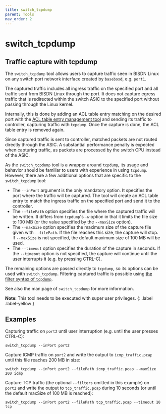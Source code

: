 ```yaml
---
title: switch_tcpdump
parent: Tools
nav_order: 2
---
```


# switch_tcpdump

## Traffic capture with tcpdump

The `switch_tcpdump` tool allows users to capture traffic seen in BISDN Linux
on any switch port network interface created by `baseboxd`, e.g. `port1`.

The captured traffic includes all ingress traffic on the specified port and all
traffic sent from BISDN Linux through the port. It does not capture egress
traffic that is redirected within the switch ASIC to the specified port without
passing through the Linux kernel.

Internally, this is done by adding an ACL table entry matching on the desired
port with the
[ACL table entry management tool](ofdpa_client_tools.md#ACL-table-entry-management)
and sending its traffic to controller, capturing traffic with `tcpdump`. Once
the capture is done, the ACL table entry is removed again.

Since captured traffic is sent to controller, matched packets are not routed
directly through the ASIC. A substantial performance penalty is expected when
capturing traffic, as packets are processed by the switch CPU instead of the
ASIC.

As the `switch_tcpdump` tool is a wrapper around `tcpdump`, its usage and
behavior should be familiar to users with experience in using `tcpdump`.
However, there are a few additional options that are specific to the
`switch_tcpdump` tool:

- The `--inPort` argument is the only mandatory option. It specifies the port
  where the traffic will be captured. The tool will create an ACL table entry
  to match the ingress traffic on the specified port and send it to the
  controller.
- The `--filePath` option specifies the file where the captured traffic will be
  written. It differs from `tcpdump`'s `-w` option  in that it limits the file
  size to 100 MB (or the value specified by the `--maxSize` option).
- The `--maxSize` option specifies the maximum size of the capture file given
  with `--filePath`. If the file reaches this size, the capture will stop. If
  `--maxSize` is not specified, the default maximum size of 100 MB will be
  used.
- The `--timeout` option specifies the duration of the capture in seconds. If
  the `--timeout` option is not specified, the capture will continue until the
  user interrupts it (e.g. by pressing CTRL-C).

The remaining options are passed directly to `tcpdump`, so its options can be
used with `switch_tcpdump`. Filtering captured traffic is possible using
[the filter syntax of `tcpdump`](https://www.tcpdump.org/manpages/pcap-filter.7.html).

See also the man page of `switch_tcpdump` for more information.

**Note**: This tool needs to be executed with super user privileges.
{: .label .label-yellow }

## Examples

Capturing traffic on `port2` until user interruption (e.g. until the user
presses CTRL-C):

```
switch_tcpdump --inPort port2
```

Capture ICMP traffic on `port2` and write the output to `icmp_traffic.pcap`
until this file reaches 200 MB in size:

```
switch_tcpdump --inPort port2 --filePath icmp_traffic.pcap --maxSize 200 icmp
```

Capture TCP traffic (the optional `--filters` omitted in this example) on
`port2` and write the output to `tcp_traffic.pcap` during 10 seconds (or until
the default maxSize of 100 MB is reached):

```
switch_tcpdump --inPort port2 --filePath tcp_traffic.pcap --timeout 10 tcp
```
